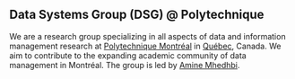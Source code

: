 ## Data Systems Group (DSG) @ Polytechnique

We are a research group specializing in all aspects of data and information management research at [Polytechnique Montréal](https://www.polymtl.ca/gigl/) in [Québec](https://en.wikipedia.org/wiki/Quebec), Canada. We aim to contribute to the expanding academic community of data management in Montréal. The group is led by [Amine Mhedhbi](https://amine.io/).

<!--
**Here are some ideas to get you started:**

🙋‍♀️ A short introduction - what is your organization all about?
🌈 Contribution guidelines - how can the community get involved?
👩‍💻 Useful resources - where can the community find your docs? Is there anything else the community should know?
🍿 Fun facts - what does your team eat for breakfast?
🧙 Remember, you can do mighty things with the power of [Markdown](https://docs.github.com/github/writing-on-github/getting-started-with-writing-and-formatting-on-github/basic-writing-and-formatting-syntax)
-->
